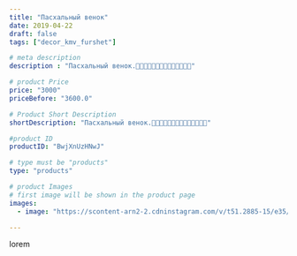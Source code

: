 ```yaml
---
title: "Пасхальный венок"
date: 2019-04-22
draft: false
tags: ["decor_kmv_furshet"]

# meta description
description : "Пасхальный венок.🐥🐥🐥🐥🐥🥚🥚🥚🥚🥚🌿🌿🌿🌿"

# product Price
price: "3000"
priceBefore: "3600.0"

# Product Short Description
shortDescription: "Пасхальный венок.🐥🐥🐥🐥🐥🥚🥚🥚🥚🥚🌿🌿🌿🌿"

#product ID
productID: "BwjXnUzHNwJ"

# type must be "products"
type: "products"

# product Images
# first image will be shown in the product page
images:
  - image: "https://scontent-arn2-2.cdninstagram.com/v/t51.2885-15/e35/57200817_2616931051685436_6701904315183921751_n.jpg?se=7&tp=1&_nc_ht=scontent-arn2-2.cdninstagram.com&_nc_cat=100&_nc_ohc=yZWvEl9XeIwAX9DckFx&ccb=7-4&oh=d4dec9285b7724db14431ebad5d3dacb&oe=6083D2CB&_nc_sid=86f79a&ig_cache_key=MjAyNzU2ODExNDcwODU2OTA5Nw%3D%3D.2-ccb7-4"

---
```

lorem
